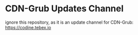 # CDN-Grub Updates Channel

ignore this repository, as it is an update channel for CDN-Grub: https://codine.tebex.io
